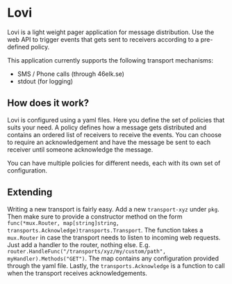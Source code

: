 # Lovi

Lovi is a light weight pager application for message distribution. Use the web API to trigger events that gets sent to receivers according to a pre-defined policy.

This application currently supports the following transport mechanisms:

- SMS / Phone calls (through 46elk.se)
- stdout (for logging)

## How does it work?

Lovi is configured using a yaml files. Here you define the set of policies that suits your need. A policy defines how a message gets distributed and contains an ordered list of receivers to receive the events. You can choose to require an acknowledgement and have the message be sent to each receiver until someone acknowledge the message.

You can have multiple policies for different needs, each with its own set of configuration.

## Extending

Writing a new transport is fairly easy. Add a new `transport-xyz` under `pkg`. Then make sure to provide a constructor method on the form `func(*mux.Router, map[string]string, transports.Acknowledge)transports.Transport`. The function takes a `mux.Router` in case the transport needs to listen to incoming web requests. Just add a handler to the router, nothing else. E.g. `router.HandleFunc("/transports/xyz/my/custom/path", myHandler).Methods("GET")`. The map contains any configuration provided through the yaml file. Lastly, the `transports.Acknowledge` is a function to call when the transport receives acknowledgements.
